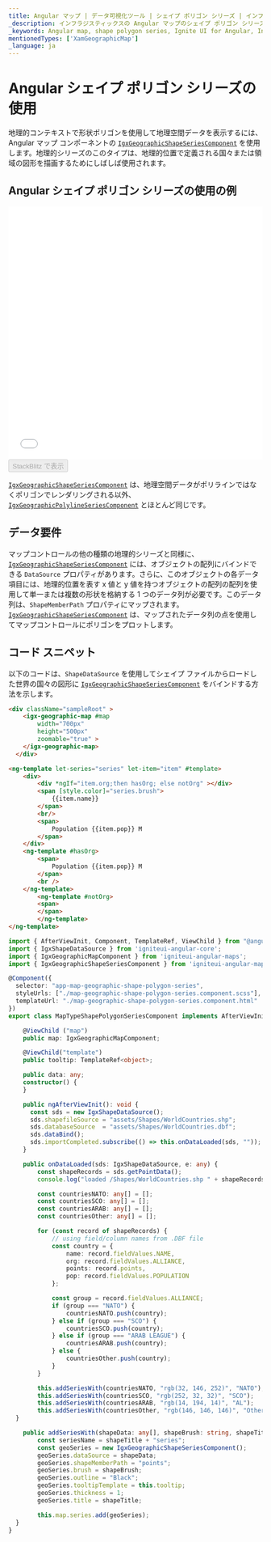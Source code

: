 ```yaml
---
title: Angular マップ | データ可視化ツール | シェイプ ポリゴン シリーズ | インフラジスティックス
_description: インフラジスティックスの Angular マップのシェイプ ポリゴン シリーズを使用して、地理的位置によって定義される国または地域の図形を描画します。Ignite UI for Angular マップ シーリズについての詳細を表示します。
_keywords: Angular map, shape polygon series, Ignite UI for Angular, Infragistics, Angular マップ, シェイプ ポリゴン シリーズ, インフラジスティックス
mentionedTypes: ['XamGeographicMap']
_language: ja
---
```


# Angular シェイプ ポリゴン シリーズの使用

地理的コンテキストで形状ポリゴンを使用して地理空間データを表示するには、Angular マップ コンポーネントの [`IgxGeographicShapeSeriesComponent`]({environment:dvapibaseurl}/products/ignite-ui-angular/api/docs/typescript/latest/classes/igxgeographicshapeseriescomponent.html) を使用します。地理的シリーズのこのタイプは、地理的位置で定義される国々または領域の図形を描画するためにしばしば使用されます。

## Angular シェイプ ポリゴン シリーズの使用の例

<div class="sample-container loading" style="height: 500px">
    <iframe id="geo-map-type-shape-polygon-series-iframe" src='{environment:dvDemosBaseUrl}/maps/geo-map-type-shape-polygon-series' width="100%" height="100%" seamless frameBorder="0" onload="onXPlatSampleIframeContentLoaded(this);" alt="Angular シェイプ ポリゴン シリーズの使用の例"></iframe>
</div>
<div>
    <button data-localize="stackblitz" disabled class="stackblitz-btn"   data-iframe-id="geo-map-type-shape-polygon-series-iframe" data-demos-base-url="{environment:dvDemosBaseUrl}">StackBlitz で表示
    </button>
</div>


<div class="divider--half"></div>

[`IgxGeographicShapeSeriesComponent`]({environment:dvapibaseurl}/products/ignite-ui-angular/api/docs/typescript/latest/classes/igxgeographicshapeseriescomponent.html) は、地理空間データがポリラインではなくポリゴンでレンダリングされる以外、[`IgxGeographicPolylineSeriesComponent`]({environment:dvapibaseurl}/products/ignite-ui-angular/api/docs/typescript/latest/classes/igxgeographicpolylineseriescomponent.html) とほとんど同じです。

## データ要件

マップコントロールの他の種類の地理的シリーズと同様に、[`IgxGeographicShapeSeriesComponent`]({environment:dvapibaseurl}/products/ignite-ui-angular/api/docs/typescript/latest/classes/igxgeographicshapeseriescomponent.html) には、オブジェクトの配列にバインドできる `DataSource` プロパティがあります。さらに、このオブジェクトの各データ項目には、地理的位置を表す x 値と y 値を持つオブジェクトの配列の配列を使用して単一または複数の形状を格納する 1 つのデータ列が必要です。このデータ列は、`ShapeMemberPath` プロパティにマップされます。[`IgxGeographicShapeSeriesComponent`]({environment:dvapibaseurl}/products/ignite-ui-angular/api/docs/typescript/latest/classes/igxgeographicshapeseriescomponent.html) は、マップされたデータ列の点を使用してマップコントロールにポリゴンをプロットします。

## コード スニペット

以下のコードは、`ShapeDataSource` を使用してシェイプ ファイルからロードした世界の国々の図形に [`IgxGeographicShapeSeriesComponent`]({environment:dvapibaseurl}/products/ignite-ui-angular/api/docs/typescript/latest/classes/igxgeographicshapeseriescomponent.html) をバインドする方法を示します。

<!-- Angular -->

```html
<div className="sampleRoot" >
    <igx-geographic-map #map
        width="700px"
        height="500px"
        zoomable="true" >
    </igx-geographic-map>
  </div>

<ng-template let-series="series" let-item="item" #template>
    <div>
        <div *ngIf="item.org;then hasOrg; else notOrg" ></div>
        <span [style.color]="series.brush">
            {{item.name}}
        </span>
        <br/>
        <span>
            Population {{item.pop}} M
        </span>
    </div>
    <ng-template #hasOrg>
        <span>
            Population {{item.pop}} M
        </span>
        <br />
    </ng-template>
        <ng-template #notOrg>
        <span>
        </span>
        </ng-template>
</ng-template>
```

```ts
import { AfterViewInit, Component, TemplateRef, ViewChild } from "@angular/core";
import { IgxShapeDataSource } from 'igniteui-angular-core';
import { IgxGeographicMapComponent } from 'igniteui-angular-maps';
import { IgxGeographicShapeSeriesComponent } from 'igniteui-angular-maps';

@Component({
  selector: "app-map-geographic-shape-polygon-series",
  styleUrls: ["./map-geographic-shape-polygon-series.component.scss"],
  templateUrl: "./map-geographic-shape-polygon-series.component.html"
})
export class MapTypeShapePolygonSeriesComponent implements AfterViewInit {

    @ViewChild ("map")
    public map: IgxGeographicMapComponent;

    @ViewChild("template")
    public tooltip: TemplateRef<object>;

    public data: any;
    constructor() {
    }

    public ngAfterViewInit(): void {
      const sds = new IgxShapeDataSource();
      sds.shapefileSource = "assets/Shapes/WorldCountries.shp";
      sds.databaseSource  = "assets/Shapes/WorldCountries.dbf";
      sds.dataBind();
      sds.importCompleted.subscribe(() => this.onDataLoaded(sds, ""));
    }

    public onDataLoaded(sds: IgxShapeDataSource, e: any) {
        const shapeRecords = sds.getPointData();
        console.log("loaded /Shapes/WorldCountries.shp " + shapeRecords.length);

        const countriesNATO: any[] = [];
        const countriesSCO: any[] = [];
        const countriesARAB: any[] = [];
        const countriesOther: any[] = [];

        for (const record of shapeRecords) {
            // using field/column names from .DBF file
            const country = {
                name: record.fieldValues.NAME,
                org: record.fieldValues.ALLIANCE,
                points: record.points,
                pop: record.fieldValues.POPULATION
            };

            const group = record.fieldValues.ALLIANCE;
            if (group === "NATO") {
                countriesNATO.push(country);
            } else if (group === "SCO") {
                countriesSCO.push(country);
            } else if (group === "ARAB LEAGUE") {
                countriesARAB.push(country);
            } else {
                countriesOther.push(country);
            }
        }

        this.addSeriesWith(countriesNATO, "rgb(32, 146, 252)", "NATO");
        this.addSeriesWith(countriesSCO, "rgb(252, 32, 32)", "SCO");
        this.addSeriesWith(countriesARAB, "rgb(14, 194, 14)", "AL");
        this.addSeriesWith(countriesOther, "rgb(146, 146, 146)", "Other");
  }

    public addSeriesWith(shapeData: any[], shapeBrush: string, shapeTitle: string) {
        const seriesName = shapeTitle + "series";
        const geoSeries = new IgxGeographicShapeSeriesComponent();
        geoSeries.dataSource = shapeData;
        geoSeries.shapeMemberPath = "points";
        geoSeries.brush = shapeBrush;
        geoSeries.outline = "Black";
        geoSeries.tooltipTemplate = this.tooltip;
        geoSeries.thickness = 1;
        geoSeries.title = shapeTitle;

        this.map.series.add(geoSeries);
  }
}
```
